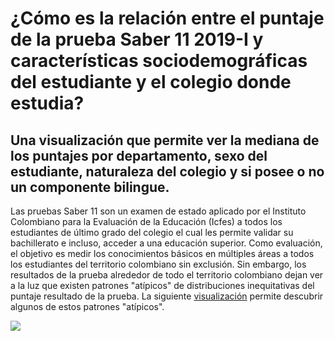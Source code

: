 # ¿Cómo es la relación entre el puntaje de la prueba Saber 11 2019-I y características sociodemográficas del estudiante y el colegio donde estudia?

## Una visualización que permite ver la mediana de los puntajes por departamento, sexo del estudiante, naturaleza del colegio y si posee o no un componente bilingue.

Las pruebas Saber 11 son un examen de estado aplicado por el Instituto Colombiano para la Evaluación de la Educación (Icfes) a todos los estudiantes de último grado del colegio
el cual les permite validar su bachillerato e incluso, acceder a una educación superior. Como evaluación, el objetivo es medir los conocimientos básicos en múltiples áreas a todos los estudiantes del
territorio colombiano sin exclusión. Sin embargo, los resultados de la prueba alrededor de todo el territorio colombiano dejan ver a la luz que existen patrones "atípicos" de distribuciones inequitativas del puntaje resultado de la prueba.
La siguiente [visualización](https://public.tableau.com/views/Viz3Icfes/Hoja1?:embed=y&:display_count=yes&publish=yes&:origin=viz_share_link) permite descubrir algunos de estos patrones "atípicos". 

<div class='tableauPlaceholder' id='viz1568698227457' style='position: relative'><noscript><a href='#'><img alt=' ' src='https:&#47;&#47;public.tableau.com&#47;static&#47;images&#47;Vi&#47;Viz3Icfes&#47;Hoja1&#47;1_rss.png' style='border: none' /></a></noscript><object class='tableauViz'  style='display:none;'><param name='host_url' value='https%3A%2F%2Fpublic.tableau.com%2F' /> <param name='embed_code_version' value='3' /> <param name='site_root' value='' /><param name='name' value='Viz3Icfes&#47;Hoja1' /><param name='tabs' value='no' /><param name='toolbar' value='yes' /><param name='static_image' value='https:&#47;&#47;public.tableau.com&#47;static&#47;images&#47;Vi&#47;Viz3Icfes&#47;Hoja1&#47;1.png' /> <param name='animate_transition' value='yes' /><param name='display_static_image' value='yes' /><param name='display_spinner' value='yes' /><param name='display_overlay' value='yes' /><param name='display_count' value='yes' /><param name='filter' value='publish=yes' /></object></div>
